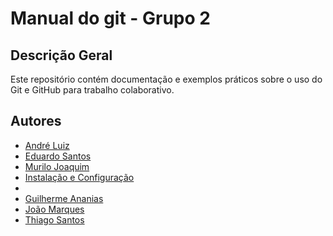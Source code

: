 # Manual do git - Grupo 2

## Descrição Geral
Este repositório contém documentação e exemplos práticos sobre o uso do Git e GitHub para trabalho colaborativo.

## Autores
- [André Luiz](https://github.com/YooDxE3)
- [Eduardo Santos](https://github.com/edusantzz)
- [Murilo Joaquim](https://github.com/murilosj7)
- [Instalação e Configuração](https://github.com/YooDxE3/manual-git-grupo-2/blob/main/instalacao-configuracoes.md)
- 
- [Guilherme Ananias](https://github.com/guiiananias)
- [João Marques](https://github.com/joaomarques00)
- [Thiago Santos](https://github.com/thiago105)
